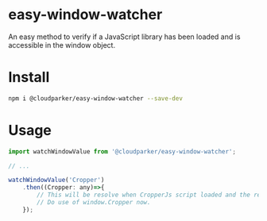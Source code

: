 # easy-window-watcher
An easy method to verify if a JavaScript library has been loaded and is accessible in the window object.

# Install

```sh
npm i @cloudparker/easy-window-watcher --save-dev
```
# Usage

```js
import watchWindowValue from '@cloudparker/easy-window-watcher';

// ...

watchWindowValue('Cropper')
    .then((Cropper: any)=>{
        // This will be resolve when CropperJs script loaded and the reference is available window
        // Do use of window.Cropper now.
    });
```
